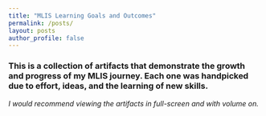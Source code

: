 ```yaml
---
title: "MLIS Learning Goals and Outcomes"
permalink: /posts/
layout: posts
author_profile: false
---
```


### This is a collection of artifacts that demonstrate the growth and progress of my MLIS journey. Each one was handpicked due to effort, ideas, and the learning of new skills. 

*I would recommend viewing the artifacts in full-screen and with volume on.*
